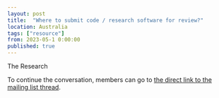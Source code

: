 ```yaml
---
layout: post
title:  "Where to submit code / research software for review?"
location: Australia
tags: ["resource"] 
from: 2023-05-1 0:00:00
published: true        
---
```


The Research

To continue the conversation, members can go to [the direct link to the mailing list thread](https://groups.google.com/g/rse-nz-au/c/lvzka29_5I4/m/3kedCoDTAQAJ).
